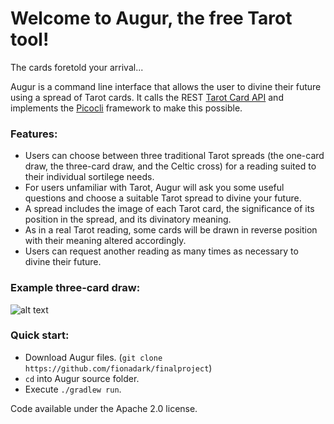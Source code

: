 # Welcome to Augur, the free Tarot tool!
The cards foretold your arrival...

Augur is a command line interface that allows the user to divine their future using a spread of Tarot cards. It calls the REST [Tarot Card API](https://tarotapi.dev/) and implements the [Picocli](https://picocli.info/) framework to make this possible.

### Features:
* Users can choose between three traditional Tarot spreads (the one-card draw, the three-card draw, and the Celtic cross) for a reading suited to their individual sortilege needs.
* For users unfamiliar with Tarot, Augur will ask you some useful questions and choose a suitable Tarot spread to divine your future.
* A spread includes the image of each Tarot card, the significance of its position in the spread, and its divinatory meaning.
* As in a real Tarot reading, some cards will be drawn in reverse position with their meaning altered accordingly.
* Users can request another reading as many times as necessary to divine their future.

### Example three-card draw:
![alt text](app/src/main/resources/images/AugurScreenshot.png)

### Quick start:
* Download Augur files. (`git clone https://github.com/fionadark/finalproject`)
* `cd` into Augur source folder.
* Execute `./gradlew run`.

Code available under the Apache 2.0 license.
